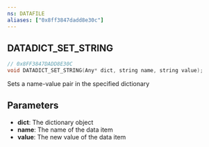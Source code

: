 ```yaml
---
ns: DATAFILE
aliases: ["0x8ff3847dadd8e30c"]
---
```

## DATADICT_SET_STRING

```c
// 0x8FF3847DADD8E30C
void DATADICT_SET_STRING(Any* dict, string name, string value);
```

Sets a name-value pair in the specified dictionary


## Parameters
* **dict**: The dictionary object
* **name**: The name of the data item
* **value**: The new value of the data item
